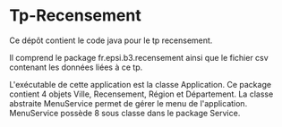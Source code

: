 # Tp-Recensement
Ce dépôt contient le code java pour le tp recensement.

Il comprend le package fr.epsi.b3.recensement ainsi que le fichier csv contenant les données liées à ce tp.

L'exécutable de cette application est la classe Application. Ce package contient 4 objets Ville, Recensement, Région et Département.
La classe abstraite MenuService permet de gérer le menu de l'application. MenuService possède 8 sous classe dans le package Service.
